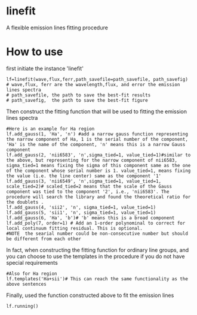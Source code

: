# linefit
A flexible emission lines fitting procedure 


# How to use 
first initiate the instance 'linefit' 
```
lf=linefit(wave,flux,ferr,path_savefile=path_savefile, path_savefig)
# wave,flux, ferr are the wavelength,flux, and error the emission lines spectra
# path_savefile, the path to save the best-fit results
# path_savefig,  the path to save the best-fit figure 
```


Then construct the fitting function that will be used to fitting the emission lines spectra 
```
#Here is an example for Ha region
lf.add_gauss(1, 'Ha', 'n') #add a narrow gauss function representing the narrow component of Ha, 1 is the serial number of the component, 'Ha' is the name of the component, 'n' means this is a narrow Gauss component
lf.add_gauss(2, 'nii6583', 'n',sigma_tied=1, value_tied=1)#similar to the above, but representing for the narrow component of nii6583, sigma_tied=1 means fixing the sigma of this component same as the one of the component whose serial number is 1. value_tied=1, means fixing the value (i.e. the line center) same as the component '1'
lf.add_gauss(3, 'nii6549', 'n',sigma_tied=1, value_tied=1, scale_tied=2)# scaled_tied=2 means that the scale of the Gauss component was tied to the component '2', i.e., 'nii6583'. The procedure will search the library and found the theoretical ratio for the doublets .
lf.add_gauss(4, 'sii2', 'n', sigma_tied=1, value_tied=1)
lf.add_gauss(5, 'sii1', 'n', sigma_tied=1, value_tied=1)
lf.add_gauss(6, 'Ha', 'b')# 'b' means this is a broad component
lf.add_poly(7, order=1) # Add an 1-order polynominal to correct for local continuum fitting residual. This is optional.
#NOTE  the searial number could be non-consecutive number but should be different from each other 
```


In fact, when constructing the fitting function for ordinary line groups, and you can choose to use the templates in the procedure if you do not have special requirements 
```
#Also for Ha region
lf.templates('Ha+sii')# This can reach the same functionality as the above sentences 
```


Finally, used the function constructed above to fit the emission lines 
```
lf.running() 
```
